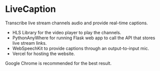 # LiveCaption

Transcribe live stream channels audio and provide real-time captions.

- HLS Library for the video player to play the channels.
- PythonAnyWhere for running Flask web app to call the API that stores live stream links.
- WebSpeechKit to provide captions through an output-to-input mic.
- Vercel for hosting the website.

Google Chrome is recommended for the best result.


